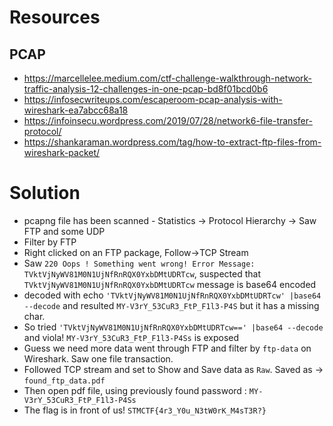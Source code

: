 # Resources
## PCAP
* https://marcellelee.medium.com/ctf-challenge-walkthrough-network-traffic-analysis-12-challenges-in-one-pcap-bd8f01bcd0b6
* https://infosecwriteups.com/escaperoom-pcap-analysis-with-wireshark-ea7abcc68a18
* https://infoinsecu.wordpress.com/2019/07/28/network6-file-transfer-protocol/
* https://shankaraman.wordpress.com/tag/how-to-extract-ftp-files-from-wireshark-packet/

# Solution
* pcapng file has been scanned - Statistics -> Protocol Hierarchy -> Saw FTP and some UDP
* Filter by FTP
* Right clicked on an FTP package, Follow->TCP Stream
* Saw `220 Oops ! Something went wrong! Error Message: TVktVjNyWV81M0N1UjNfRnRQX0YxbDMtUDRTcw`, suspected that `TVktVjNyWV81M0N1UjNfRnRQX0YxbDMtUDRTcw` message is base64 encoded
* decoded with echo `'TVktVjNyWV81M0N1UjNfRnRQX0YxbDMtUDRTcw' |base64 --decode` and resulted `MY-V3rY_53CuR3_FtP_F1l3-P4S` but it has a missing char.
* So tried `'TVktVjNyWV81M0N1UjNfRnRQX0YxbDMtUDRTcw==' |base64 --decode` and viola! `MY-V3rY_53CuR3_FtP_F1l3-P4Ss` is exposed
* Guess we need more data went through FTP and filter by `ftp-data` on Wireshark. Saw one file transaction. 
* Followed TCP stream and set to Show and Save data as `Raw`. Saved as -> `found_ftp_data.pdf`
* Then open pdf file, using previously found password : `MY-V3rY_53CuR3_FtP_F1l3-P4Ss`
* The flag is in front of us! `STMCTF{4r3_Y0u_N3tW0rK_M4sT3R?}`
